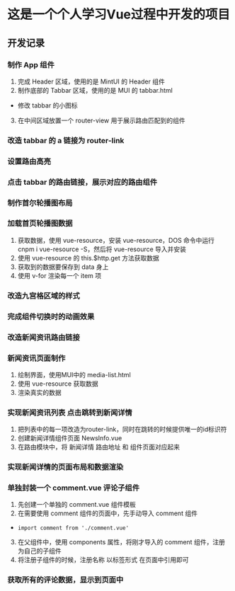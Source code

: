 # 这是一个个人学习Vue过程中开发的项目

## 开发记录

### 制作 App 组件
1. 完成 Header 区域，使用的是 MintUI 的 Header 组件
2. 制作底部的 Tabbar 区域，使用的是 MUI 的 tabbar.html
 + 修改 tabbar 的小图标
3. 在中间区域放置一个 router-view 用于展示路由匹配到的组件

### 改造 tabbar 的 a 链接为 router-link

### 设置路由高亮

### 点击 tabbar 的路由链接，展示对应的路由组件

### 制作首尔轮播图布局

### 加载首页轮播图数据
1. 获取数据，使用 vue-resource，安装 vue-resource，DOS 命令中运行 cnpm i vue-resource -S，然后将 vue-resource 导入并安装
2. 使用 vue-resource 的 this.$http.get 方法获取数据
3. 获取到的数据要保存到 data 身上
4. 使用 v-for 渲染每一个 item 项

### 改造九宫格区域的样式

### 完成组件切换时的动画效果

### 改造新闻资讯路由链接

### 新闻资讯页面制作
1. 绘制界面，使用MUI中的 media-list.html
2. 使用 vue-resource 获取数据
3. 渲染真实的数据

### 实现新闻资讯列表 点击跳转到新闻详情
1. 把列表中的每一项改造为router-link，同时在跳转的时候提供唯一的id标识符
2. 创建新闻详情组件页面 NewsInfo.vue
3. 在路由模块中，将 新闻详情 路由地址 和 组件页面对应起来

### 实现新闻详情的页面布局和数据渲染

### 单独封装一个 comment.vue 评论子组件
1. 先创建一个单独的 comment.vue 组件模板
2. 在需要使用 comment 组件的页面中，先手动导入 comment 组件
  + `import comment from './comment.vue'`
3. 在父组件中，使用 components 属性，将刚才导入的 comment 组件，注册为自己的子组件
4. 将注册子组件的时候，注册名称 以标签形式 在页面中引用即可

### 获取所有的评论数据，显示到页面中
